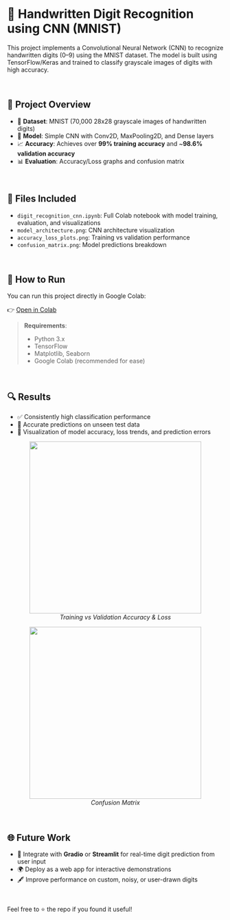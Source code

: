 # 🧠 Handwritten Digit Recognition using CNN (MNIST)

This project implements a Convolutional Neural Network (CNN) to recognize handwritten digits (0–9) using the MNIST dataset. The model is built using TensorFlow/Keras and trained to classify grayscale images of digits with high accuracy.

<br>

## 📌 Project Overview

- 🔢 **Dataset**: MNIST (70,000 28x28 grayscale images of handwritten digits)
- 🧠 **Model**: Simple CNN with Conv2D, MaxPooling2D, and Dense layers
- 📈 **Accuracy**: Achieves over **99% training accuracy** and ~**98.6% validation accuracy**
- 📊 **Evaluation**: Accuracy/Loss graphs and confusion matrix

<br>

## 📁 Files Included

- `digit_recognition_cnn.ipynb`: Full Colab notebook with model training, evaluation, and visualizations
- `model_architecture.png`: CNN architecture visualization
- `accuracy_loss_plots.png`: Training vs validation performance
- `confusion_matrix.png`: Model predictions breakdown

<br>

## 🚀 How to Run

You can run this project directly in Google Colab:

👉 [Open in Colab](https://colab.research.google.com/drive/1s63WhYKJ8QcOmM5epZZej0L2AAmY7DlL#scrollTo=ngzjML0DVKvA)

> **Requirements**:
> - Python 3.x
> - TensorFlow
> - Matplotlib, Seaborn
> - Google Colab (recommended for ease)

<br>

## 🔍 Results

- ✅ Consistently high classification performance
- 🎯 Accurate predictions on unseen test data
- 🧩 Visualization of model accuracy, loss trends, and prediction errors

<p align="center">
  <img src="accuracy_loss_plots.png" width="400"/>  
  <br><em>Training vs Validation Accuracy & Loss</em>
</p>

<p align="center">
  <img src="confusion_matrix.png" width="400"/>  
  <br><em>Confusion Matrix</em>
</p>

<br>

## 🌐 Future Work

- 🔧 Integrate with **Gradio** or **Streamlit** for real-time digit prediction from user input
- 🌍 Deploy as a web app for interactive demonstrations
- 🖋️ Improve performance on custom, noisy, or user-drawn digits

<br>


Feel free to ⭐️ the repo if you found it useful!
